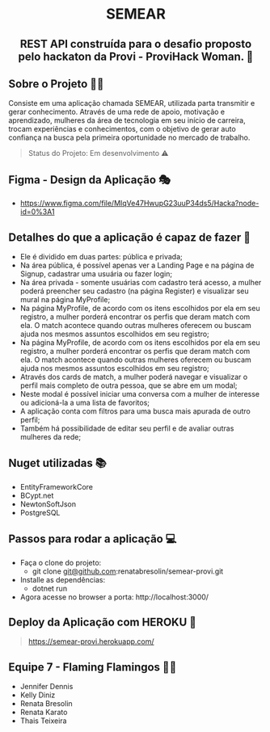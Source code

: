 <h1 align="center"> SEMEAR </h1>
<h2 align="center"> REST API construída para o desafio proposto pelo hackaton da Provi - ProviHack Woman. 💪 </h2>

## Sobre o Projeto 👩‍💻

Consiste em uma aplicação chamada SEMEAR, utilizada parta transmitir e gerar conhecimento. Através de uma rede de apoio, motivação e aprendizado, mulheres da área de tecnologia em seu início de carreira, trocam experiências e conhecimentos, com o objetivo de gerar auto confiança na busca pela primeira oportunidade no mercado de trabalho.

> Status do Projeto: Em desenvolvimento ⚠️

## Figma - Design da Aplicação 🎭

- https://www.figma.com/file/MIqVe47HwupG23uuP34ds5/Hacka?node-id=0%3A1

## Detalhes do que a aplicação é capaz de fazer :checkered_flag:

- Ele é dividido em duas partes: pública e privada;
- Na área pública, é possível apenas ver a Landing Page e na página de Signup, cadastrar uma usuária ou fazer login;
- Na área privada - somente usuárias com cadastro terá acesso, a mulher poderá preencher seu cadastro (na página Register) e visualizar seu mural na página MyProfile;
- Na página MyProfile, de acordo com os itens escolhidos por ela em seu registro, a mulher porderá encontrar os perfis que deram match com ela. O match acontece quando outras mulheres oferecem ou buscam ajuda nos mesmos assuntos escolhidos em seu registro;
- Na página MyProfile, de acordo com os itens escolhidos por ela em seu registro, a mulher porderá encontrar os perfis que deram match com ela. O match acontece quando outras mulheres oferecem ou buscam ajuda nos mesmos assuntos escolhidos em seu registro;
- Através dos cards de match, a mulher poderá navegar e visualizar o perfil mais completo de outra pessoa, que se abre em um modal;
- Neste modal é possível iniciar uma conversa com a mulher de interesse ou adicioná-la a uma lista de favoritos;
- A aplicação conta com filtros para uma busca mais apurada de outro perfil;
- Também há possibilidade de editar seu perfil e de avaliar outras mulheres da rede;

## Nuget utilizadas :books:

- EntityFrameworkCore
- BCypt.net
- NewtonSoftJson
- PostgreSQL

## Passos para rodar a aplicação :computer:

- Faça o clone do projeto:
  - git clone git@github.com:renatabresolin/semear-provi.git
- Installe as dependências:
  - dotnet run
- Agora acesse no browser a porta: http://localhost:3000/

## Deploy da Aplicação com HEROKU :dash:

> https://semear-provi.herokuapp.com/

## Equipe 7 - Flaming Flamingos 🦩🔥

- Jennifer Dennis
- Kelly Diniz
- Renata Bresolin
- Renata Karato
- Thais Teixeira
